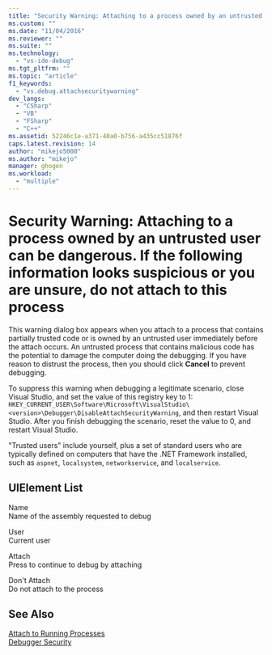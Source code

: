 ```yaml
---
title: "Security Warning: Attaching to a process owned by an untrusted user can be dangerous. If the following information looks suspicious or you are unsure, do not attach to this process | Microsoft Docs"
ms.custom: ""
ms.date: "11/04/2016"
ms.reviewer: ""
ms.suite: ""
ms.technology: 
  - "vs-ide-debug"
ms.tgt_pltfrm: ""
ms.topic: "article"
f1_keywords: 
  - "vs.debug.attachsecuritywarning"
dev_langs: 
  - "CSharp"
  - "VB"
  - "FSharp"
  - "C++"
ms.assetid: 52246c1e-a371-40a0-b756-a435cc51876f
caps.latest.revision: 14
author: "mikejo5000"
ms.author: "mikejo"
manager: ghogen
ms.workload: 
  - "multiple"
---
```

# Security Warning: Attaching to a process owned by an untrusted user can be dangerous. If the following information looks suspicious or you are unsure, do not attach to this process
This warning dialog box appears when you attach to a process that contains partially trusted code or is owned by an untrusted user immediately before the attach occurs. An untrusted process that contains malicious code has the potential to damage the computer doing the debugging. If you have reason to distrust the process, then you should click **Cancel** to prevent debugging.  
  
 To suppress this warning when debugging a legitimate scenario, close Visual Studio, and set the value of this registry key to 1: `HKEY_CURRENT_USER\Software\Microsoft\VisualStudio\<version>\Debugger\DisableAttachSecurityWarning`, and then restart Visual Studio. After you finish debugging the scenario, reset the value to 0, and restart Visual Studio.  
  
 "Trusted users" include yourself, plus a set of standard users who are typically defined on computers that have the .NET Framework installed, such as `aspnet`, `localsystem`, `networkservice`, and `localservice`.  
  
## UIElement List  
 Name  
 Name of the assembly requested to debug  
  
 User  
 Current user  
  
 Attach  
 Press to continue to debug by attaching  
  
 Don't Attach  
 Do not attach to the process  
  
## See Also  
 [Attach to Running Processes](../debugger/attach-to-running-processes-with-the-visual-studio-debugger.md)   
 [Debugger Security](../debugger/debugger-security.md)